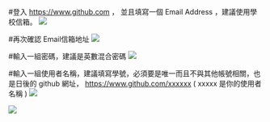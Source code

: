 
#登入 https://www.github.com ， 並且填寫一個 Email Address ，建議使用學校信箱。
<img src="https://github.com/derricktsai0904/Course/blob/main/2024.02%20%E6%99%BA%E6%85%A7%E5%9F%8E%E5%B8%82%E5%B0%8E%E8%AB%96/2024.03.01%20%E7%AC%AC%E4%BA%8C%E5%A0%82/Step01.png" />

#再次確認 Email信箱地址
<img src="https://github.com/derricktsai0904/Course/blob/main/2024.02%20%E6%99%BA%E6%85%A7%E5%9F%8E%E5%B8%82%E5%B0%8E%E8%AB%96/2024.03.01%20%E7%AC%AC%E4%BA%8C%E5%A0%82/Step02.png" />

#輸入一組密碼，建議是英數混合密碼
<img src="https://github.com/derricktsai0904/Course/blob/main/2024.02%20%E6%99%BA%E6%85%A7%E5%9F%8E%E5%B8%82%E5%B0%8E%E8%AB%96/2024.03.01%20%E7%AC%AC%E4%BA%8C%E5%A0%82/Step03.png" />

#輸入一組使用者名稱，建議填寫學號，必須要是唯一而且不與其他帳號相關，也是日後的 github 網址， https://www.github.com/xxxxxx      ( xxxxx 是你的使用者名稱 )
<img src="https://github.com/derricktsai0904/Course/blob/main/2024.02%20%E6%99%BA%E6%85%A7%E5%9F%8E%E5%B8%82%E5%B0%8E%E8%AB%96/2024.03.01%20%E7%AC%AC%E4%BA%8C%E5%A0%82/Step04.png" />

<img src="https://github.com/derricktsai0904/Course/blob/main/2024.02%20%E6%99%BA%E6%85%A7%E5%9F%8E%E5%B8%82%E5%B0%8E%E8%AB%96/2024.03.01%20%E7%AC%AC%E4%BA%8C%E5%A0%82/Step05.png"/>

